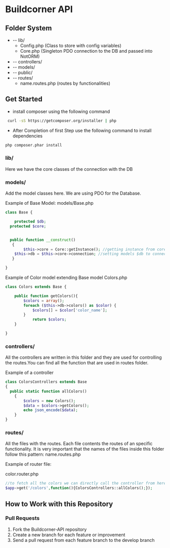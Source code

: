 Buildcorner API
=======


Folder System
---------------
* -- lib/
    * Config.php (Class to store with config variables)
    * Core.php (Singleton PDO connection to the DB and passed into NotORM)
* -- controllers/    
* -- models/
* -- public/
* -- routes/
	* name.routes.php (routes by functionalities)


Get Started
--------------
* install composer using the following command
```sh
 curl -sS https://getcomposer.org/installer | php
```
* After Completion of first Step use the following command to install dependencies
```sh
php composer.phar install
```


### lib/

Here we have the core classes of the connection with the DB

### models/

Add the model classes here.
We are using PDO for the Database.

Example of Base Model:
models/Base.php
```php
class Base {

	protected $db;
  protected $core;


  public function __construct()
   {
		$this->core = Core::getInstance(); //getting instance from core
    $this->db = $this->core->connection; //setting models $db to connection with database and use NOTORM
   }

}

```
Example of Color model extending Base model
Colors.php

```php
class Colors extends Base {

	public function getColors(){
		$colors = array();
		foreach ($this->db->colors() as $color) {
			$colors[] = $color['color_name'];
		}
			return $colors;
	}

}
```

### controllers/
All the controllers are written in this folder and they are used for controlling the routes.You can find all the function that are used in routes folder.

Example of a controller
```php
class ColorsControllers extends Base
{
  public static function allColors()
    {
        $colors = new Colors();
        $data = $colors->getColors();
        echo json_encode($data);
    }
}
```
### routes/

All the files with the routes. Each file contents the routes of an specific functionality.
It is very important that the names of the files inside this folder follow this pattern: name.routes.php

Example of router file:

color.router.php

```php
//to fetch all the colors we can directly call the controller from here
$app->get('/colors',function(){ColorsControllers::allColors();});
```


How to Work with this Repository
-----------------
### Pull Requests

1. Fork the Buildcorner-API repository
2. Create a new branch for each feature or improvement
3. Send a pull request from each feature branch to the develop branch
